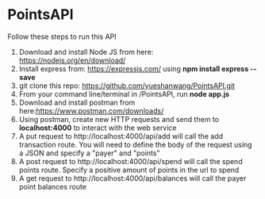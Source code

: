 # PointsAPI

Follow these steps to run this API

1. Download and install Node JS from here: https://nodejs.org/en/download/
2. Install express from: https://expressjs.com/ using **npm install express --save**
3. git clone this repo: https://github.com/yueshanwang/PointsAPI.git
4. From your command line/terminal in /PointsAPI, run **node app.js**
5. Download and install postman from here:https://www.postman.com/downloads/
6. Using postman, create new HTTP requests and send them to **localhost:4000** to interact with the web service
7. A put request to http://localhost:4000/api/add will call the add transaction route. You will need to define the body of the request using a JSON and specify a "payer" and "points"
8. A post request to http://localhost:4000/api/spend will call the spend points route. Specify a positive amount of points in the url to spend
9. A get request to http://localhost:4000/api/balances will call the payer point balances route
